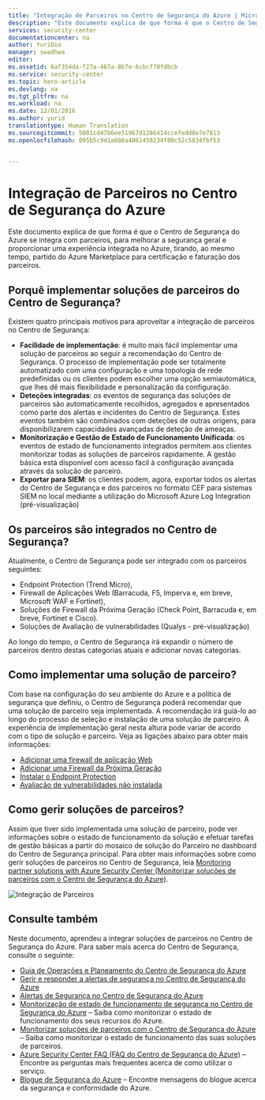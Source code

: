 ```yaml
---
title: "Integração de Parceiros no Centro de Segurança do Azure | Microsoft Docs"
description: "Este documento explica de que forma é que o Centro de Segurança do Azure se integra com parceiros, para melhorar a segurança geral dos seus recursos do Azure."
services: security-center
documentationcenter: na
author: YuriDio
manager: swadhwa
editor: 
ms.assetid: 6af354da-f27a-467a-8b7e-6cbcf70fdbcb
ms.service: security-center
ms.topic: hero-article
ms.devlang: na
ms.tgt_pltfrm: na
ms.workload: na
ms.date: 12/01/2016
ms.author: yurid
translationtype: Human Translation
ms.sourcegitcommit: 5001cd47b6ee51967d1286414ccefedd8e7e7813
ms.openlocfilehash: 095b5c9d1a888a4061450234f80c52c5834fbf53


---
```

# <a name="partner-integration-in-azure-security-center"></a>Integração de Parceiros no Centro de Segurança do Azure
Este documento explica de que forma é que o Centro de Segurança do Azure se integra com parceiros, para melhorar a segurança geral e proporcionar uma experiência integrada no Azure, tirando, ao mesmo tempo, partido do Azure Marketplace para certificação e faturação dos parceiros.

## <a name="why-deploy-partners-solutions-from-security-center"></a>Porquê implementar soluções de parceiros do Centro de Segurança?

Existem quatro principais motivos para aproveitar a integração de parceiros no Centro de Segurança:

- **Facilidade de implementação**: é muito mais fácil implementar uma solução de parceiros ao seguir a recomendação do Centro de Segurança. O processo de implementação pode ser totalmente automatizado com uma configuração e uma topologia de rede predefinidas ou os clientes podem escolher uma opção semiautomática, que lhes dê mais flexibilidade e personalização da configuração.
- **Deteções integradas**: os eventos de segurança das soluções de parceiros são automaticamente recolhidos, agregados e apresentados como parte dos alertas e incidentes do Centro de Segurança. Estes eventos também são combinados com deteções de outras origens, para disponibilizarem capacidades avançadas de deteção de ameaças.
- **Monitorização e Gestão de Estado de Funcionamento Unificada**: os eventos de estado de funcionamento integrados permitem aos clientes monitorizar todas as soluções de parceiros rapidamente. A gestão básica está disponível com acesso fácil à configuração avançada através da solução de parceiro.
- **Exportar para SIEM**: os clientes podem, agora, exportar todos os alertas do Centro de Segurança e dos parceiros no formato CEF para sistemas SIEM no local mediante a utilização do Microsoft Azure Log Integration (pré-visualização)


## <a name="what-partners-are-integrated-with-security-center"></a>Os parceiros são integrados no Centro de Segurança?
Atualmente, o Centro de Segurança pode ser integrado com os parceiros seguintes:

- Endpoint Protection (Trend Micro), 
- Firewall de Aplicações Web (Barracuda, F5, Imperva e, em breve, Microsoft WAF e Fortinet), 
- Soluções de Firewall da Próxima Geração (Check Point, Barracuda e, em breve, Fortinet e Cisco). 
- Soluções de Avaliação de vulnerabilidades (Qualys - pré-visualização) 

Ao longo do tempo, o Centro de Segurança irá expandir o número de parceiros dentro destas categorias atuais e adicionar novas categorias. 

## <a name="how-to-deploy-a-partner-solution"></a>Como implementar uma solução de parceiro?

Com base na configuração do seu ambiente do Azure e a política de segurança que definiu, o Centro de Segurança poderá recomendar que uma solução de parceiro seja implementada. A recomendação irá guiá-lo ao longo do processo de seleção e instalação de uma solução de parceiro. A experiência de implementação geral nesta altura pode variar de acordo com o tipo de solução e parceiro. Veja as ligações abaixo para obter mais informações:

- [Adicionar uma firewall de aplicação Web](security-center-add-web-application-firewall.md)
- [Adicionar uma Firewall da Próxima Geração](security-center-add-next-generation-firewall.md)
- [Instalar o Endpoint Protection](security-center-install-endpoint-protection.md)
- [Avaliação de vulnerabilidades não instalada](security-center-vulnerability-assessment-recommendations.md)

## <a name="how-to-manage-partner-solutions"></a>Como gerir soluções de parceiros?

Assim que tiver sido implementada uma solução de parceiro, pode ver informações sobre o estado de funcionamento da solução e efetuar tarefas de gestão básicas a partir do mosaico de solução do Parceiro no dashboard do Centro de Segurança principal. Para obter mais informações sobre como gerir soluções de parceiros no Centro de Segurança, leia [Monitoring partner solutions with Azure Security Center (Monitorizar soluções de parceiros com o Centro de Segurança do Azure)](security-center-partner-solutions.md).

![Integração de Parceiros](./media/security-center-partner-integration/security-center-partner-integration-fig1.png)


## <a name="see-also"></a>Consulte também
Neste documento, aprendeu a integrar soluções de parceiros no Centro de Segurança do Azure. Para saber mais acerca do Centro de Segurança, consulte o seguinte:

* [Guia de Operações e Planeamento do Centro de Segurança do Azure](security-center-planning-and-operations-guide.md)
* [Gerir e responder a alertas de segurança no Centro de Segurança do Azure](security-center-managing-and-responding-alerts.md)
* [Alertas de Segurança no Centro de Segurança do Azure](security-center-alerts-type.md)
* [Monitorização de estado de funcionamento de segurança no Centro de Segurança do Azure](security-center-monitoring.md) – Saiba como monitorizar o estado de funcionamento dos seus recursos do Azure.
* [Monitorizar soluções de parceiros com o Centro de Segurança do Azure](security-center-partner-solutions.md) – Saiba como monitorizar o estado de funcionamento das suas soluções de parceiros.
* [Azure Security Center FAQ (FAQ do Centro de Segurança do Azure)](security-center-faq.md) – Encontre as perguntas mais frequentes acerca de como utilizar o serviço.
* [Blogue de Segurança do Azure](http://blogs.msdn.com/b/azuresecurity/) – Encontre mensagens do blogue acerca da segurança e conformidade do Azure.



<!--HONumber=Dec16_HO1-->


